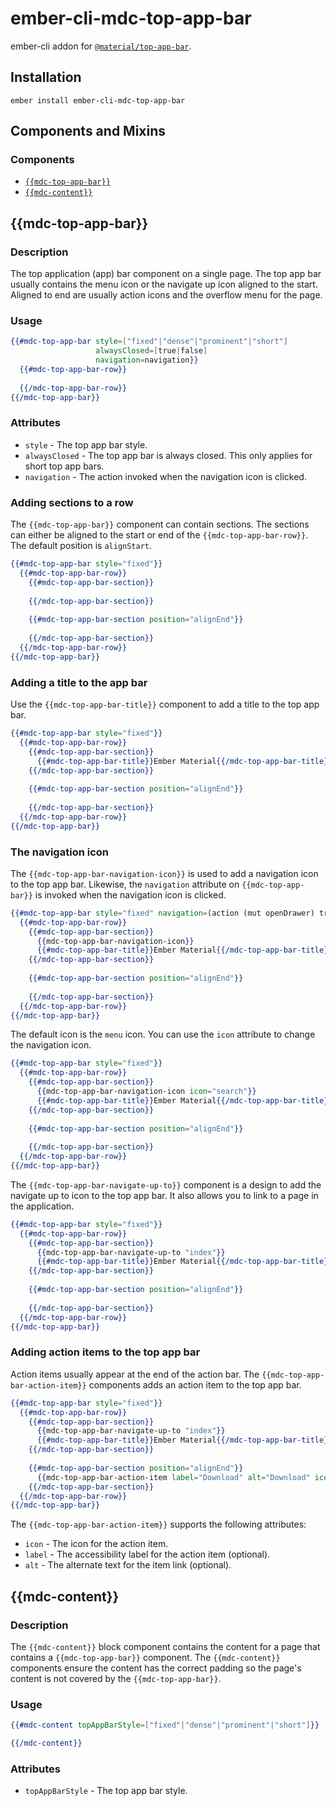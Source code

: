 ember-cli-mdc-top-app-bar
==========================

ember-cli addon for [`@material/top-app-bar`](https://github.com/material-components/material-components-web/tree/master/packages/mdc-top-app-bar).

Installation
------------

    ember install ember-cli-mdc-top-app-bar

Components and Mixins
-----------------------

### Components

* [`{{mdc-top-app-bar}}`](#mdc-top-app-bar)
* [`{{mdc-content}}`](#mdc-content)

{{mdc-top-app-bar}}
---------------------

### Description

The top application (app) bar component on a single page. The top app bar usually contains
the menu icon or the navigate up icon aligned to the start. Aligned to end are usually action
icons and the overflow menu for the page.

### Usage

```handlebars
{{#mdc-top-app-bar style=["fixed"|"dense"|"prominent"|"short"]
                   alwaysClosed=[true|false]
                   navigation=navigation}}
  {{#mdc-top-app-bar-row}}
  
  {{/mdc-top-app-bar-row}}
{{/mdc-top-app-bar}}
```

### Attributes

* `style` - The top app bar style.
* `alwaysClosed` - The top app bar is always closed. This only applies for short top app bars.
* `navigation` - The action invoked when the navigation icon is clicked.

### Adding sections to a row

The `{{mdc-top-app-bar}}` component can contain sections. The sections can either be aligned
to the start or end of the `{{mdc-top-app-bar-row}}`. The default position is `alignStart`.

```handlebars
{{#mdc-top-app-bar style="fixed"}}
  {{#mdc-top-app-bar-row}}
    {{#mdc-top-app-bar-section}}
    
    {{/mdc-top-app-bar-section}}
  
    {{#mdc-top-app-bar-section position="alignEnd"}}
    
    {{/mdc-top-app-bar-section}}
  {{/mdc-top-app-bar-row}}
{{/mdc-top-app-bar}}
```

### Adding a title to the app bar

Use the `{{mdc-top-app-bar-title}}` component to add a title to the top app bar.

```handlebars
{{#mdc-top-app-bar style="fixed"}}
  {{#mdc-top-app-bar-row}}
    {{#mdc-top-app-bar-section}}
      {{#mdc-top-app-bar-title}}Ember Material{{/mdc-top-app-bar-title}}
    {{/mdc-top-app-bar-section}}
  
    {{#mdc-top-app-bar-section position="alignEnd"}}
    
    {{/mdc-top-app-bar-section}}
  {{/mdc-top-app-bar-row}}
{{/mdc-top-app-bar}}
```

### The navigation icon

The `{{mdc-top-app-bar-navigation-icon}}` is used to add a navigation icon to the top app bar.
Likewise, the `navigation` attribute on `{{mdc-top-app-bar}}` is invoked when the navigation
icon is clicked.

```handlebars
{{#mdc-top-app-bar style="fixed" navigation=(action (mut openDrawer) true)}}
  {{#mdc-top-app-bar-row}}
    {{#mdc-top-app-bar-section}}
      {{mdc-top-app-bar-navigation-icon}}
      {{#mdc-top-app-bar-title}}Ember Material{{/mdc-top-app-bar-title}}
    {{/mdc-top-app-bar-section}}
  
    {{#mdc-top-app-bar-section position="alignEnd"}}
    
    {{/mdc-top-app-bar-section}}
  {{/mdc-top-app-bar-row}}
{{/mdc-top-app-bar}}
```

The default icon is the `menu` icon. You can use the `icon` attribute to change
the navigation icon.

```handlebars
{{#mdc-top-app-bar style="fixed"}}
  {{#mdc-top-app-bar-row}}
    {{#mdc-top-app-bar-section}}
      {{mdc-top-app-bar-navigation-icon icon="search"}}
      {{#mdc-top-app-bar-title}}Ember Material{{/mdc-top-app-bar-title}}
    {{/mdc-top-app-bar-section}}
  
    {{#mdc-top-app-bar-section position="alignEnd"}}
    
    {{/mdc-top-app-bar-section}}
  {{/mdc-top-app-bar-row}}
{{/mdc-top-app-bar}}
```

The `{{mdc-top-app-bar-navigate-up-to}}` component is a design to add the navigate
up to icon to the top app bar. It also allows you to link to a page in the application.

```handlebars
{{#mdc-top-app-bar style="fixed"}}
  {{#mdc-top-app-bar-row}}
    {{#mdc-top-app-bar-section}}
      {{mdc-top-app-bar-navigate-up-to "index"}}
      {{#mdc-top-app-bar-title}}Ember Material{{/mdc-top-app-bar-title}}
    {{/mdc-top-app-bar-section}}
  
    {{#mdc-top-app-bar-section position="alignEnd"}}
    
    {{/mdc-top-app-bar-section}}
  {{/mdc-top-app-bar-row}}
{{/mdc-top-app-bar}}
```

### Adding action items to the top app bar

Action items usually appear at the end of the action bar. The `{{mdc-top-app-bar-action-item}}`
components adds an action item to the top app bar.

```handlebars
{{#mdc-top-app-bar style="fixed"}}
  {{#mdc-top-app-bar-row}}
    {{#mdc-top-app-bar-section}}
      {{mdc-top-app-bar-navigate-up-to "index"}}
      {{#mdc-top-app-bar-title}}Ember Material{{/mdc-top-app-bar-title}}
    {{/mdc-top-app-bar-section}}
  
    {{#mdc-top-app-bar-section position="alignEnd"}}
      {{mdc-top-app-bar-action-item label="Download" alt="Download" icon="file_download"}}
    {{/mdc-top-app-bar-section}}
  {{/mdc-top-app-bar-row}}
{{/mdc-top-app-bar}}
```

The `{{mdc-top-app-bar-action-item}}` supports the following attributes:

* `icon` - The icon for the action item.
* `label` - The accessibility label for the action item (optional).
* `alt` - The alternate text for the item link (optional).

{{mdc-content}}
---------------------

### Description

The `{{mdc-content}}` block component contains the content for a page that contains a
`{{mdc-top-app-bar}}` component. The `{{mdc-content}}` components ensure the content
has the correct padding so the page's content is not covered by the `{{mdc-top-app-bar}}`.

### Usage

```handlebars
{{#mdc-content topAppBarStyle=["fixed"|"dense"|"prominent"|"short"]}}

{{/mdc-content}}
```

### Attributes

* `topAppBarStyle` - The top app bar style.
